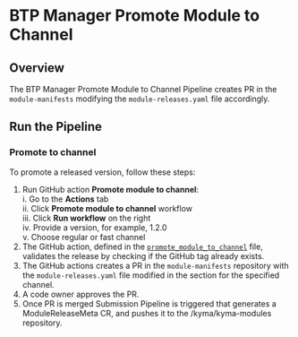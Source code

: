 # BTP Manager Promote Module to Channel

## Overview

The BTP Manager Promote Module to Channel Pipeline creates PR in the `module-manifests` modifying the `module-releases.yaml` file accordingly.

## Run the Pipeline

### Promote to channel

To promote a released version, follow these steps:

1. Run GitHub action **Promote module to channel**:  
   i.  Go to the **Actions** tab  
   ii. Click **Promote module to channel** workflow   
   iii. Click  **Run workflow** on the right  
   iv. Provide a version, for example, 1.2.0  
   v. Choose regular or fast channel  
2. The GitHub action, defined in the [`promote_module_to_channel`](/.github/workflows/promote_module_to_channel.yaml) file, validates the release by checking if the GitHub tag already exists.
3. The GitHub actions creates a PR in the `module-manifests` repository with the `module-releases.yaml` file modified in the section for the specified channel.
4. A code owner approves the PR.
5. Once PR is merged Submission Pipeline is triggered that generates a ModuleReleaseMeta CR, and pushes it to the /kyma/kyma-modules repository.

